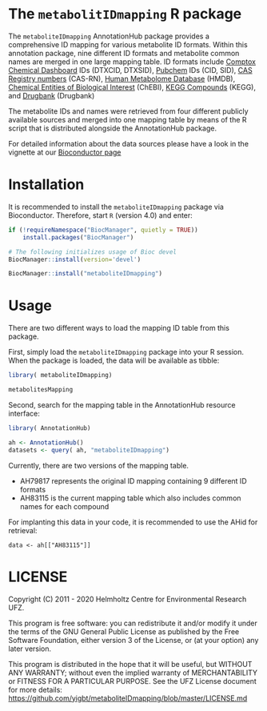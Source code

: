 # The `metabolitIDmapping` R package

The `metaboliteIDmapping` AnnotationHub package provides a
comprehensive ID mapping for various metabolite ID formats. Within
this annotation package, nine different ID formats and metabolite
common names are merged in one large mapping table. ID formats include
[Comptox Chemical Dashboard](https://comptox.epa.gov/dashboard) IDs
(DTXCID, DTXSID), [Pubchem](https://pubchem.ncbi.nlm.nih.gov/) IDs
(CID, SID), [CAS Registry
numbers](https://www.cas.org/support/documentation/references)
(CAS-RN), [Human Metabolome Database](https://hmdb.ca/) (HMDB),
[Chemical Entities of Biological
Interest](https://www.ebi.ac.uk/chebi/) (ChEBI), [KEGG
Compounds](https://www.genome.jp/kegg/compound/) (KEGG), and
[Drugbank](https://www.drugbank.ca/) (Drugbank)

The metabolite IDs and names were retrieved from four different
publicly available sources and merged into one mapping table by means
of the R script that is distributed alongside the AnnotationHub
package. 

For detailed information about the data sources please have a look in
the vignette at our [Bioconductor page](https://bioconductor.org/packages/devel/data/annotation/vignettes/metaboliteIDmapping/inst/doc/metaboliteIDmapping.html)

# Installation

It is recommended to install the `metaboliteIDmapping` package via Bioconductor.
Therefore, start `R` (version 4.0) and enter:

```R
if (!requireNamespace("BiocManager", quietly = TRUE))
    install.packages("BiocManager")

# The following initializes usage of Bioc devel
BiocManager::install(version='devel')

BiocManager::install("metaboliteIDmapping")
```

# Usage
There are two different ways to load the mapping ID table from this package.

First, simply load the `metaboliteIDmapping` package into your R session.
When the package is loaded, the data will be available as tibble:

```R
library( metaboliteIDmapping)

metabolitesMapping
```

Second, search for the mapping table in the AnnotationHub resource interface:

```R
library( AnnotationHub)

ah <- AnnotationHub()
datasets <- query( ah, "metaboliteIDmapping")
```

Currently, there are two versions of the mapping table. 

* AH79817 represents the original ID mapping containing 9 different ID formats
* AH83115 is the current mapping table which also includes common names for each compound

For implanting this data in your code, it is recommended to use the
AHid for retrieval:
```
data <- ah[["AH83115"]]
```

# LICENSE

Copyright (C) 2011 - 2020 Helmholtz Centre for Environmental Research
UFZ.

This program is free software: you can redistribute it and/or modify
it under the terms of the GNU General Public License as published by
the Free Software Foundation, either version 3 of the License, or (at
your option) any later version.

This program is distributed in the hope that it will be useful, but
WITHOUT ANY WARRANTY; without even the implied warranty of
MERCHANTABILITY or FITNESS FOR A PARTICULAR PURPOSE. See the UFZ
License document for more details:
<https://github.com/yigbt/metaboliteIDmapping/blob/master/LICENSE.md>
